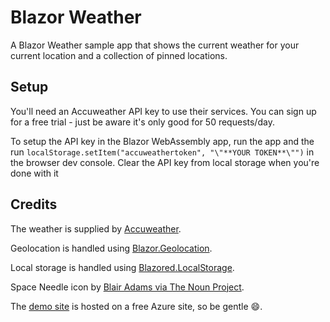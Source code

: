 # Blazor Weather

A Blazor Weather sample app that shows the current weather for your current location and a collection of pinned locations.

## Setup

You'll need an Accuweather API key to use their services. You can sign up for a free trial - just be aware it's only good for 50 requests/day. 

To setup the API key in the Blazor WebAssembly app, run the app and the run `localStorage.setItem("accuweathertoken", "\"**YOUR TOKEN**\"")` in the browser dev console. Clear the API key from local storage when you're done with it

## Credits

The weather is supplied by [Accuweather](https://www.accuweather.com/). 

Geolocation is handled using [Blazor.Geolocation](https://github.com/AspNetMonsters/Blazor.Geolocation).

Local storage is handled using [Blazored.LocalStorage](https://github.com/blazored/LocalStorage).

Space Needle icon by [Blair Adams via The Noun Project](https://thenounproject.com/search/?q=space%20needle&i=915578).

The [demo site](https://aka.ms/blazorweather) is hosted on a free Azure site, so be gentle :smile:.
